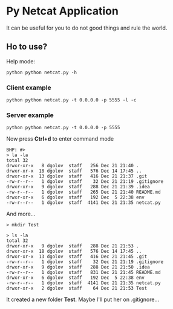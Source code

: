 # Py Netcat Application

It can be useful for you to do not good things and rule the world.

## Ho to use?

Help mode:

```bigquery
python python netcat.py -h
```

### Client example

```bigquery
python python netcat.py -t 0.0.0.0 -p 5555 -l -c
```

### Server example

```bigquery
python python netcat.py -t 0.0.0.0 -p 5555
```

Now press **Ctrl+d** to enter command mode

```
BHP: #> 
> la -la
total 32
drwxr-xr-x   8 dgolov  staff   256 Dec 21 21:40 .
drwxr-xr-x  18 dgolov  staff   576 Dec 14 17:45 ..
drwxr-xr-x  13 dgolov  staff   416 Dec 21 21:37 .git
-rw-r--r--   1 dgolov  staff    32 Dec 21 21:19 .gitignore
drwxr-xr-x   9 dgolov  staff   288 Dec 21 21:39 .idea
-rw-r--r--   1 dgolov  staff   265 Dec 21 21:40 README.md
drwxr-xr-x   6 dgolov  staff   192 Dec  5 22:38 env
-rw-r--r--   1 dgolov  staff  4141 Dec 21 21:35 netcat.py
```

And more...

```
> mkdir Test

> ls -la
total 32
drwxr-xr-x   9 dgolov  staff   288 Dec 21 21:53 .
drwxr-xr-x  18 dgolov  staff   576 Dec 14 17:45 ..
drwxr-xr-x  13 dgolov  staff   416 Dec 21 21:45 .git
-rw-r--r--   1 dgolov  staff    32 Dec 21 21:19 .gitignore
drwxr-xr-x   9 dgolov  staff   288 Dec 21 21:50 .idea
-rw-r--r--   1 dgolov  staff   831 Dec 21 21:45 README.md
drwxr-xr-x   6 dgolov  staff   192 Dec  5 22:38 env
-rw-r--r--   1 dgolov  staff  4141 Dec 21 21:35 netcat.py
drwxr-xr-x   2 dgolov  staff    64 Dec 21 21:53 Test
```

It created a new folder **Test**. Maybe I'll put her on .gitignore...
